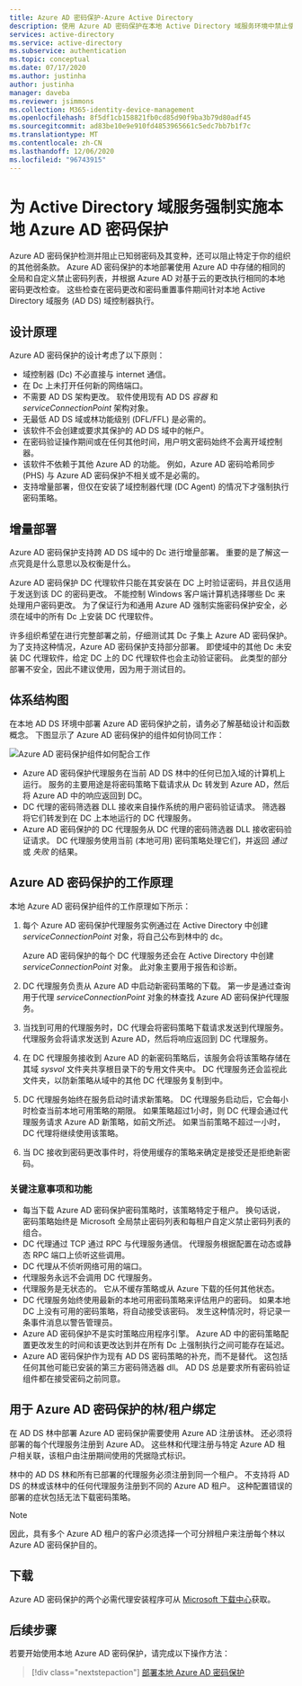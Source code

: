 ```yaml
---
title: Azure AD 密码保护-Azure Active Directory
description: 使用 Azure AD 密码保护在本地 Active Directory 域服务环境中禁止使用弱密码
services: active-directory
ms.service: active-directory
ms.subservice: authentication
ms.topic: conceptual
ms.date: 07/17/2020
ms.author: justinha
author: justinha
manager: daveba
ms.reviewer: jsimmons
ms.collection: M365-identity-device-management
ms.openlocfilehash: 8f5df1cb158821fb0cd85d90f9ba3b79d80adf45
ms.sourcegitcommit: ad83be10e9e910fd4853965661c5edc7bb7b1f7c
ms.translationtype: MT
ms.contentlocale: zh-CN
ms.lasthandoff: 12/06/2020
ms.locfileid: "96743915"
---
```

# <a name="enforce-on-premises-azure-ad-password-protection-for-active-directory-domain-services"></a>为 Active Directory 域服务强制实施本地 Azure AD 密码保护

Azure AD 密码保护检测并阻止已知弱密码及其变种，还可以阻止特定于你的组织的其他弱条款。 Azure AD 密码保护的本地部署使用 Azure AD 中存储的相同的全局和自定义禁止密码列表，并根据 Azure AD 对基于云的更改执行相同的本地密码更改检查。 这些检查在密码更改和密码重置事件期间针对本地 Active Directory 域服务 (AD DS) 域控制器执行。

## <a name="design-principles"></a>设计原理

Azure AD 密码保护的设计考虑了以下原则：

* 域控制器 (Dc) 不必直接与 internet 通信。
* 在 Dc 上未打开任何新的网络端口。
* 不需要 AD DS 架构更改。 软件使用现有 AD DS *容器* 和 *serviceConnectionPoint* 架构对象。
* 无最低 AD DS 域或林功能级别 (DFL/FFL) 是必需的。
* 该软件不会创建或要求其保护的 AD DS 域中的帐户。
* 在密码验证操作期间或在任何其他时间，用户明文密码始终不会离开域控制器。
* 该软件不依赖于其他 Azure AD 的功能。 例如，Azure AD 密码哈希同步 (PHS) 与 Azure AD 密码保护不相关或不是必需的。
* 支持增量部署，但仅在安装了域控制器代理 (DC Agent) 的情况下才强制执行密码策略。

## <a name="incremental-deployment"></a>增量部署

Azure AD 密码保护支持跨 AD DS 域中的 Dc 进行增量部署。 重要的是了解这一点究竟是什么意思以及权衡是什么。

Azure AD 密码保护 DC 代理软件只能在其安装在 DC 上时验证密码，并且仅适用于发送到该 DC 的密码更改。 不能控制 Windows 客户端计算机选择哪些 Dc 来处理用户密码更改。 为了保证行为和通用 Azure AD 强制实施密码保护安全，必须在域中的所有 Dc 上安装 DC 代理软件。

许多组织希望在进行完整部署之前，仔细测试其 Dc 子集上 Azure AD 密码保护。 为了支持这种情况，Azure AD 密码保护支持部分部署。 即使域中的其他 Dc 未安装 DC 代理软件，给定 DC 上的 DC 代理软件也会主动验证密码。 此类型的部分部署不安全，因此不建议使用，因为用于测试目的。

## <a name="architectural-diagram"></a>体系结构图

在本地 AD DS 环境中部署 Azure AD 密码保护之前，请务必了解基础设计和函数概念。 下图显示了 Azure AD 密码保护的组件如何协同工作：

![Azure AD 密码保护组件如何配合工作](./media/concept-password-ban-bad-on-premises/azure-ad-password-protection.png)

* Azure AD 密码保护代理服务在当前 AD DS 林中的任何已加入域的计算机上运行。 服务的主要用途是将密码策略下载请求从 Dc 转发到 Azure AD，然后将 Azure AD 中的响应返回到 DC。
* DC 代理的密码筛选器 DLL 接收来自操作系统的用户密码验证请求。 筛选器将它们转发到在 DC 上本地运行的 DC 代理服务。
* Azure AD 密码保护的 DC 代理服务从 DC 代理的密码筛选器 DLL 接收密码验证请求。 DC 代理服务使用当前 (本地可用) 密码策略处理它们，并返回 *通过* 或 *失败* 的结果。

## <a name="how-azure-ad-password-protection-works"></a>Azure AD 密码保护的工作原理

本地 Azure AD 密码保护组件的工作原理如下所示：

1. 每个 Azure AD 密码保护代理服务实例通过在 Active Directory 中创建 *serviceConnectionPoint* 对象，将自己公布到林中的 dc。

    Azure AD 密码保护的每个 DC 代理服务还会在 Active Directory 中创建 *serviceConnectionPoint* 对象。 此对象主要用于报告和诊断。

1. DC 代理服务负责从 Azure AD 中启动新密码策略的下载。 第一步是通过查询用于代理 *serviceConnectionPoint* 对象的林查找 Azure AD 密码保护代理服务。

1. 当找到可用的代理服务时，DC 代理会将密码策略下载请求发送到代理服务。 代理服务会将请求发送到 Azure AD，然后将响应返回到 DC 代理服务。

1. 在 DC 代理服务接收到 Azure AD 的新密码策略后，该服务会将该策略存储在其域 *sysvol* 文件夹共享根目录下的专用文件夹中。 DC 代理服务还会监视此文件夹，以防新策略从域中的其他 DC 代理服务复制到中。

1. DC 代理服务始终在服务启动时请求新策略。 DC 代理服务启动后，它会每小时检查当前本地可用策略的期限。 如果策略超过1小时，则 DC 代理会通过代理服务请求 Azure AD 新策略，如前文所述。 如果当前策略不超过一小时，DC 代理将继续使用该策略。

1. 当 DC 接收到密码更改事件时，将使用缓存的策略来确定是接受还是拒绝新密码。

### <a name="key-considerations-and-features"></a>关键注意事项和功能

* 每当下载 Azure AD 密码保护密码策略时，该策略特定于租户。 换句话说，密码策略始终是 Microsoft 全局禁止密码列表和每租户自定义禁止密码列表的组合。
* DC 代理通过 TCP 通过 RPC 与代理服务通信。 代理服务根据配置在动态或静态 RPC 端口上侦听这些调用。
* DC 代理从不侦听网络可用的端口。
* 代理服务永远不会调用 DC 代理服务。
* 代理服务是无状态的。 它从不缓存策略或从 Azure 下载的任何其他状态。
* DC 代理服务始终使用最新的本地可用密码策略来评估用户的密码。 如果本地 DC 上没有可用的密码策略，将自动接受该密码。 发生这种情况时，将记录一条事件消息以警告管理员。
* Azure AD 密码保护不是实时策略应用程序引擎。 Azure AD 中的密码策略配置更改发生的时间和该更改达到并在所有 Dc 上强制执行之间可能存在延迟。
* Azure AD 密码保护作为现有 AD DS 密码策略的补充，而不是替代。 这包括任何其他可能已安装的第三方密码筛选器 dll。 AD DS 总是要求所有密码验证组件都在接受密码之前同意。

## <a name="forest--tenant-binding-for-azure-ad-password-protection"></a>用于 Azure AD 密码保护的林/租户绑定

在 AD DS 林中部署 Azure AD 密码保护需要使用 Azure AD 注册该林。 还必须将部署的每个代理服务注册到 Azure AD。 这些林和代理注册与特定 Azure AD 租户相关联，该租户由注册期间使用的凭据隐式标识。

林中的 AD DS 林和所有已部署的代理服务必须注册到同一个租户。 不支持将 AD DS 的林或该林中的任何代理服务注册到不同的 Azure AD 租户。 这种配置错误的部署的症状包括无法下载密码策略。

> [!NOTE]
> 因此，具有多个 Azure AD 租户的客户必须选择一个可分辨租户来注册每个林以 Azure AD 密码保护目的。

## <a name="download"></a>下载

Azure AD 密码保护的两个必需代理安装程序可从 [Microsoft 下载中心](https://www.microsoft.com/download/details.aspx?id=57071)获取。

## <a name="next-steps"></a>后续步骤

若要开始使用本地 Azure AD 密码保护，请完成以下操作方法：

> [!div class="nextstepaction"]
> [部署本地 Azure AD 密码保护](howto-password-ban-bad-on-premises-deploy.md)

